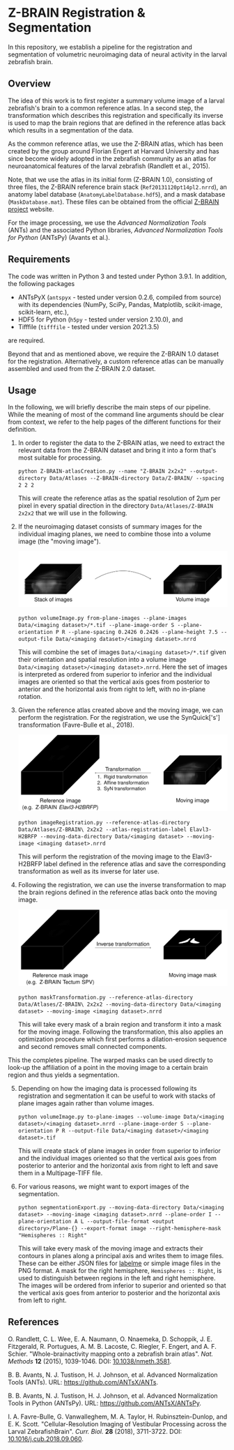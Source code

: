 # Z-BRAIN Registration & Segmentation

In this repository, we establish a pipeline for the registration and segmentation of volumetric neuroimaging data of neural activity in the larval zebrafish brain.

## Overview

The idea of this work is to first register a summary volume image of a larval zebrafish's brain to a common reference atlas. In a second step, the transformation which describes this registration and specifically its inverse is used to map the brain regions that are defined in the reference atlas back which results in a segmentation of the data.

As the common reference atlas, we use the Z-BRAIN atlas, which has been created by the group around Florian Engert at Harvard University and has since become widely adopted in the zebrafish community as an atlas for neuroanatomical features of the larval zebrafish (Randlett et al., 2015).

Note, that we use the atlas in its initial form (Z-BRAIN 1.0), consisting of three files, the Z-BRAIN reference brain stack (`Ref20131120pt14pl2.nrrd`), an anatomy label database (`AnatomyLabelDatabase.hdf5`), and a mask database (`MaskDatabase.mat`). These files can be obtained from the official [Z-BRAIN project](https://engertlab.fas.harvard.edu/LegacyZ-Brain/downloads.html) website.

For the image processing, we use the *Advanced Normalization Tools* (ANTs) and the associated Python libraries, *Advanced Normalization Tools for Python* (ANTsPy) (Avants et al.).

## Requirements

The code was written in Python 3 and tested under Python 3.9.1. In addition, the following packages

* ANTsPyX (`antspyx` - tested under version 0.2.6, compiled from source) with its dependencies (NumPy, SciPy, Pandas, Matplotlib, scikit-image, scikit-learn, etc.),
* HDF5 for Python (`h5py` - tested  under version 2.10.0), and
* Tifffile (`tifffile` - tested under version 2021.3.5)

are required.

Beyond that and as mentioned above, we require the Z-BRAIN 1.0 dataset for the registration. Alternatively, a custom reference atlas can be manually assembled and used from the Z-BRAIN 2.0 dataset.

## Usage

In the following, we will briefly describe the main steps of our pipeline. While the meaning of most of the command line arguments should be clear from context, we refer to the help pages of the different functions for their definition.

1. In order to register the data to the Z-BRAIN atlas, we need to extract the relevant data from the Z-BRAIN dataset and bring it into a form that's most suitable for processing.
   
   ```
   python Z-BRAIN-atlasCreation.py --name "Z-BRAIN 2x2x2" --output-directory Data/Atlases --Z-BRAIN-directory Data/Z-BRAIN/ --spacing 2 2 2
   ```

   This will create the reference atlas as the spatial resolution of 2µm per pixel in every spatial direction in the directory `Data/Atlases/Z-BRAIN 2x2x2` that we will use in the following.

2. If the neuroimaging dataset consists of summary images for the individual imaging planes, we need to combine those into a volume image (the "moving image").

   ![](README/volumeImageCreation-schematic.png)

   ```
   python volumeImage.py from-plane-images --plane-images Data/<imaging dataset>/*.tif --plane-image-order S --plane-orientation P R --plane-spacing 0.2426 0.2426 --plane-height 7.5 --output-file Data/<imaging dataset>/<imaging dataset>.nrrd
   ```

   This will combine the set of images `Data/<imaging dataset>/*.tif` given their orientation and spatial resolution into a volume image `Data/<imaging dataset>/<imaging dataset>.nrrd`. Here the set of images is interpreted as ordered from superior to inferior and the individual images are oriented so that the vertical axis goes from posterior to anterior and the horizontal axis from right to left, with no in-plane rotation.

3. Given the reference atlas created above and the moving image, we can perform the registration. For the registration, we use the SynQuick['s'] transformation (Favre-Bulle et al., 2018).

   ![](README/imageRegistration-schematic.png)

   ```
   python imageRegistration.py --reference-atlas-directory Data/Atlases/Z-BRAIN\ 2x2x2 --atlas-registration-label Elavl3-H2BRFP --moving-data-directory Data/<imaging dataset> --moving-image <imaging dataset>.nrrd
   ```

   This will perform the registration of the moving image to the Elavl3-H2BRFP label defined in the reference atlas and save the corresponding transformation as well as its inverse for later use.

4. Following the registration, we can use the inverse transformation to map the brain regions defined in the reference atlas back onto the moving image.

   ![](README/maskTransformation-schematic.png)

   ```
   python maskTransformation.py --reference-atlas-directory Data/Atlases/Z-BRAIN\ 2x2x2 --moving-data-directory Data/<imaging dataset> --moving-image <imaging dataset>.nrrd
   ```

   This will take every mask of a brain region and transform it into a mask for the moving image. Following the transformation, this also applies an optimization procedure which first performs a dilation-erosion sequence and second removes small connected components.

This the completes pipeline. The warped masks can be used directly to look-up the affiliation of a point in the moving image to a certain brain region and thus yields a segmentation.

5. Depending on how the imaging data is processed following its registration and segmentation it can be useful to work with stacks of plane images again rather than volume images.

   ```
   python volumeImage.py to-plane-images --volume-image Data/<imaging dataset>/<imaging dataset>.nrrd --plane-image-order S --plane-orientation P R --output-file Data/<imaging dataset>/<imaging dataset>.tif
   ```

   This will create stack of plane images in order from superior to inferior and the individual images oriented so that the vertical axis goes from posterior to anterior and the horizontal axis from right to left and save them in a Multipage-TIFF file.

6. For various reasons, we might want to export images of the segmentation.

   ```
   python segmentationExport.py --moving-data-directory Data/<imaging dataset> --moving-image <imaging dataset>.nrrd --plane-order I --plane-orientation A L --output-file-format <output directory>/Plane-{} --export-format image --right-hemisphere-mask "Hemispheres :: Right"
   ```

   This will take every mask of the moving image and extracts their contours in planes along a principal axis and writes them to image files. These can be either JSON files for [labelme](https://github.com/wkentaro/labelme) or simple image files in the PNG format. A mask for the right hemisphere, `Hemispheres :: Right`, is used to distinguish between regions in the left and right hemisphere. The images will be ordered from inferior to superior and oriented so that the vertical axis goes from anterior to posterior and the horizontal axis from left to right.

## References

O. Randlett, C. L. Wee, E. A. Naumann, O. Nnaemeka, D. Schoppik, J. E. Fitzgerald, R. Portugues, A. M. B. Lacoste, C. Riegler, F. Engert, and A. F. Schier. "Whole-brainactivity mapping onto a zebrafish brain atlas". *Nat. Methods* **12** (2015), 1039-1046. DOI: [10.1038/nmeth.3581](https://doi.org/10.1038/nmeth.3581).

B. B. Avants, N. J. Tustison, H. J. Johnson, et al. Advanced Normalization Tools (ANTs). URL: https://github.com/ANTsX/ANTs.

B. B. Avants, N. J. Tustison, H. J. Johnson, et al. Advanced Normalization Tools in Python (ANTsPy). URL: https://github.com/ANTsX/ANTsPy.

I. A. Favre-Bulle, G. Vanwalleghem, M. A. Taylor, H. Rubinsztein-Dunlop, and E. K. Scott. "Cellular-Resolution Imaging of Vestibular Processing across the Larval ZebrafishBrain". *Curr. Biol.* **28** (2018), 3711-3722. DOI: [10.1016/j.cub.2018.09.060](https://doi.org/10.1016/j.cub.2018.09.060).
